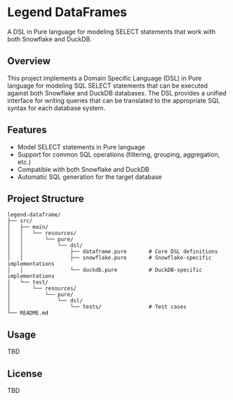 # Legend DataFrames

A DSL in Pure language for modeling SELECT statements that work with both Snowflake and DuckDB.

## Overview

This project implements a Domain Specific Language (DSL) in Pure language for modeling SQL SELECT statements that can be executed against both Snowflake and DuckDB databases. The DSL provides a unified interface for writing queries that can be translated to the appropriate SQL syntax for each database system.

## Features

- Model SELECT statements in Pure language
- Support for common SQL operations (filtering, grouping, aggregation, etc.)
- Compatible with both Snowflake and DuckDB
- Automatic SQL generation for the target database

## Project Structure

```
legend-dataframe/
├── src/
│   ├── main/
│   │   └── resources/
│   │       └── pure/
│   │           └── dsl/
│   │               ├── dataframe.pure       # Core DSL definitions
│   │               ├── snowflake.pure       # Snowflake-specific implementations
│   │               └── duckdb.pure          # DuckDB-specific implementations
│   └── test/
│       └── resources/
│           └── pure/
│               └── dsl/
│                   └── tests/               # Test cases
└── README.md
```

## Usage

TBD

## License

TBD
